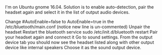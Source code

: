 I'm on Ubuntu gnome 16.04. Solution is to enable auto-detection, pair the headset again and select it in the list of output audio devices.

Change #AutoEnable=false to AutoEnable=true in the  /etc/bluetooth/main.conf (notice new line is un-commented)
Unpair the headset
Restart the bluetooth service sudo /etc/init.d/bluetooth restart
Pair your headset again and connect it
Go to sound settings. From the output device tab you should now see the headset listed along with other output device like internal speakers
Choose it as the sound output device.
